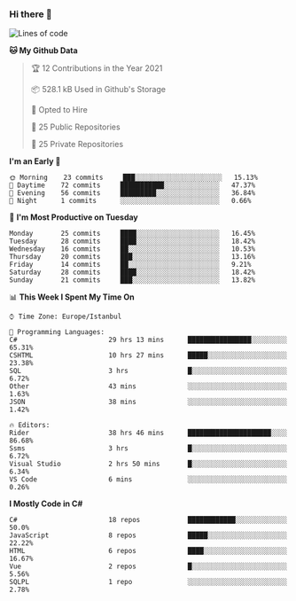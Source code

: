 ### Hi there 👋

<!--START_SECTION:waka-->
![Lines of code](https://img.shields.io/badge/From%20Hello%20World%20I%27ve%20Written-5.4%20million%20lines%20of%20code-blue)

**🐱 My Github Data** 

> 🏆 12 Contributions in the Year 2021
 > 
> 📦 528.1 kB Used in Github's Storage 
 > 
> 💼 Opted to Hire
 > 
> 📜 25 Public Repositories 
 > 
> 🔑 25 Private Repositories  
 > 
**I'm an Early 🐤** 

```text
🌞 Morning    23 commits     ███░░░░░░░░░░░░░░░░░░░░░░   15.13% 
🌆 Daytime    72 commits     ███████████░░░░░░░░░░░░░░   47.37% 
🌃 Evening    56 commits     █████████░░░░░░░░░░░░░░░░   36.84% 
🌙 Night      1 commits      ░░░░░░░░░░░░░░░░░░░░░░░░░   0.66%

```
📅 **I'm Most Productive on Tuesday** 

```text
Monday       25 commits     ████░░░░░░░░░░░░░░░░░░░░░   16.45% 
Tuesday      28 commits     ████░░░░░░░░░░░░░░░░░░░░░   18.42% 
Wednesday    16 commits     ██░░░░░░░░░░░░░░░░░░░░░░░   10.53% 
Thursday     20 commits     ███░░░░░░░░░░░░░░░░░░░░░░   13.16% 
Friday       14 commits     ██░░░░░░░░░░░░░░░░░░░░░░░   9.21% 
Saturday     28 commits     ████░░░░░░░░░░░░░░░░░░░░░   18.42% 
Sunday       21 commits     ███░░░░░░░░░░░░░░░░░░░░░░   13.82%

```


📊 **This Week I Spent My Time On** 

```text
⌚︎ Time Zone: Europe/Istanbul

💬 Programming Languages: 
C#                       29 hrs 13 mins      ████████████████░░░░░░░░░   65.31% 
CSHTML                   10 hrs 27 mins      █████░░░░░░░░░░░░░░░░░░░░   23.38% 
SQL                      3 hrs               █░░░░░░░░░░░░░░░░░░░░░░░░   6.72% 
Other                    43 mins             ░░░░░░░░░░░░░░░░░░░░░░░░░   1.63% 
JSON                     38 mins             ░░░░░░░░░░░░░░░░░░░░░░░░░   1.42%

🔥 Editors: 
Rider                    38 hrs 46 mins      █████████████████████░░░░   86.68% 
Ssms                     3 hrs               █░░░░░░░░░░░░░░░░░░░░░░░░   6.72% 
Visual Studio            2 hrs 50 mins       █░░░░░░░░░░░░░░░░░░░░░░░░   6.34% 
VS Code                  6 mins              ░░░░░░░░░░░░░░░░░░░░░░░░░   0.26%

```

**I Mostly Code in C#** 

```text
C#                       18 repos            ████████████░░░░░░░░░░░░░   50.0% 
JavaScript               8 repos             █████░░░░░░░░░░░░░░░░░░░░   22.22% 
HTML                     6 repos             ████░░░░░░░░░░░░░░░░░░░░░   16.67% 
Vue                      2 repos             █░░░░░░░░░░░░░░░░░░░░░░░░   5.56% 
SQLPL                    1 repo              ░░░░░░░░░░░░░░░░░░░░░░░░░   2.78%

```



<!--END_SECTION:waka-->

<!--
**ebubekirdinc/ebubekirdinc** is a ✨ _special_ ✨ repository because its `README.md` (this file) appears on your GitHub profile.

Here are some ideas to get you started:

- 🔭 I’m currently working on ...
- 🌱 I’m currently learning ...
- 👯 I’m looking to collaborate on ...
- 🤔 I’m looking for help with ...
- 💬 Ask me about ...
- 📫 How to reach me: ...
- 😄 Pronouns: ...
- ⚡ Fun fact: ...
-->
